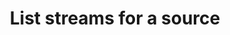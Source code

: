 ---
# -------------------------- #
#      ENDPOINT DETAILS      #
# -------------------------- #

product-type: "connect"
content-type: "api-endpoint"
endpoint: "streams"
key: "list-streams"
version: "4"


# -------------------------- #
#       METHOD DETAILS       #
# -------------------------- #

title: "List streams for a source"
method: "get"
short-url: |
  /v{{ endpoint.version }}{{ object.endpoint-url }}
full-url: |
  {{ api.base-url }}{{ endpoint.short-url | flatify }}
short: "{{ api.core-objects.streams.list.description }}"
description: "{{ api.core-objects.streams.list.description }}"


# -------------------------- #
#       METHOD ARGUMENTS     #
# -------------------------- #

arguments:
  - name: "source_id"
    required: true
    type: "path parameter"
    description: |
      A path parameter corresponding to the [unique ID of the source]({{ api.core-objects.sources.object }}) containing the streams.
    example-value: |
      120643


# -------------------------- #
#           RETURNS          #
# -------------------------- #

returns: |
  If successful, the API will return a status of <code class="api success">200 OK</code> and an array of [Stream objects]({{ api.core-objects.streams.object }}), one for each available stream in the source.


# ------------------------------ #
#   EXAMPLE REQUEST & RESPONSES  #
# ------------------------------ #

examples:
  - type: "Request"
    language: "json"
    code: |
      {% assign right-bracket = "}" %}
      curl {{ endpoint.method | upcase }} {{ endpoint.full-url | flatify | replace: "{source_id","120643" | remove: right-bracket | strip_newlines }} \
           -H "Authorization: Bearer <ACCESS_TOKEN>" \ 
           -H "Content-Type: application/json"

  - type: "Response"
    subexamples:
      - type: "Database source"
        code: |
          [
            {
              "selected": null,
              "stream_id": 2289176,
              "tap_stream_id": "demni2mf59dt10-heroku-orders",
              "stream_name": "orders",
              "metadata": {
                "database-name": "demni2mf59dt10",
                "selected": null,
                "is-view": false,
                "row-count": 447,
                "schema-name": "heroku",
                "table-key-properties": [
                  "id"
                ]
              }
            },
            {
              "selected": null,
              "stream_id": 2343457,
              "tap_stream_id": "demni2mf59dt10-public-customers",
              "stream_name": "customers",
              "metadata": {
                "database-name": "demni2mf59dt10",
                "selected": null,
                "is-view": false,
                "row-count": 0,
                "schema-name": "public",
                "table-key-properties": [
                  "id"
                ]
              }
            },
            {
              "selected": true,
              "stream_id": 2288740,
              "tap_stream_id": "demni2mf59dt10-public-zapier_table",
              "stream_name": "addresses",
              "metadata": {
                "database-name": "demni2mf59dt10",
                "selected": true,
                "is-view": false,
                "replication-method": "FULL_TABLE",
                "row-count": 0,
                "schema-name": "public",
                "table-key-properties": [
                  "id"
                ]
              }
            },
            {
              "selected": false,
              "stream_id": 2375830,
              "tap_stream_id": "demni2mf59dt10-public-customer_view",
              "stream_name": "customer_view",
              "metadata": {
                "database-name": "demni2mf59dt10",
                "selected": false,
                "is-view": true,
                "replication-key": "id",
                "replication-method": "INCREMENTAL",
                "row-count": 0,
                "schema-name": "public",
                "table-key-properties": [],
                "view-key-properties": [
                  "id"
                ]
              }
            }
          ]

      - type: "SaaS source"
        code: |
          [
            {
              "selected": true,
              "stream_id": 2288757,
              "tap_stream_id": "abandoned_checkouts",
              "stream_name": "abandoned_checkouts",
              "metadata": {
                "forced-replication-method": "INCREMENTAL",
                "selected": true,
                "table-key-properties": [
                  "id"
                ],
                "valid-replication-keys": [
                  "updated_at"
                ]
              }
            },
            {
              "selected": true,
              "stream_id": 2288759,
              "tap_stream_id": "collects",
              "stream_name": "collects",
              "metadata": {
                "forced-replication-method": "INCREMENTAL",
                "selected": true,
                "table-key-properties": [
                  "id"
                ],
                "valid-replication-keys": [
                  "updated_at"
                ]
              }
            },
            {
              "selected": null,
              "stream_id": 2288758,
              "tap_stream_id": "custom_collections",
              "stream_name": "custom_collections",
              "metadata": {
                "forced-replication-method": "INCREMENTAL",
                "selected": null,
                "table-key-properties": [
                  "id"
                ],
                "valid-replication-keys": [
                  "updated_at"
                ]
              }
            },
            {
              "selected": null,
              "stream_id": 2288756,
              "tap_stream_id": "customers",
              "stream_name": "customers",
              "metadata": {
                "forced-replication-method": "INCREMENTAL",
                "selected": null,
                "table-key-properties": [
                  "id"
                ],
                "valid-replication-keys": [
                  "updated_at"
                ]
              }
            },
            {
              "selected": null,
              "stream_id": 2288754,
              "tap_stream_id": "metafields",
              "stream_name": "metafields",
              "metadata": {
                "forced-replication-method": "INCREMENTAL",
                "selected": null,
                "table-key-properties": [
                  "id"
                ],
                "valid-replication-keys": [
                  "updated_at"
                ]
              }
            },
            {
              "selected": null,
              "stream_id": 2288751,
              "tap_stream_id": "order_refunds",
              "stream_name": "order_refunds",
              "metadata": {
                "forced-replication-method": "INCREMENTAL",
                "selected": null,
                "table-key-properties": [
                  "id"
                ],
                "valid-replication-keys": [
                  "created_at"
                ]
              }
            },
            {
              "selected": null,
              "stream_id": 2288753,
              "tap_stream_id": "orders",
              "stream_name": "orders",
              "metadata": {
                "forced-replication-method": "INCREMENTAL",
                "selected": null,
                "table-key-properties": [
                  "id"
                ],
                "valid-replication-keys": [
                  "updated_at"
                ]
              }
            },
            {
              "selected": null,
              "stream_id": 2288755,
              "tap_stream_id": "products",
              "stream_name": "products",
              "metadata": {
                "forced-replication-method": "INCREMENTAL",
                "selected": null,
                "table-key-properties": [
                  "id"
                ],
                "valid-replication-keys": [
                  "updated_at"
                ]
              }
            },
            {
              "selected": null,
              "stream_id": 2288752,
              "tap_stream_id": "transactions",
              "stream_name": "transactions",
              "metadata": {
                "forced-replication-method": "INCREMENTAL",
                "selected": null,
                "table-key-properties": [
                  "id"
                ],
                "valid-replication-keys": [
                  "created_at"
                ]
              }
            }
          ]  
---